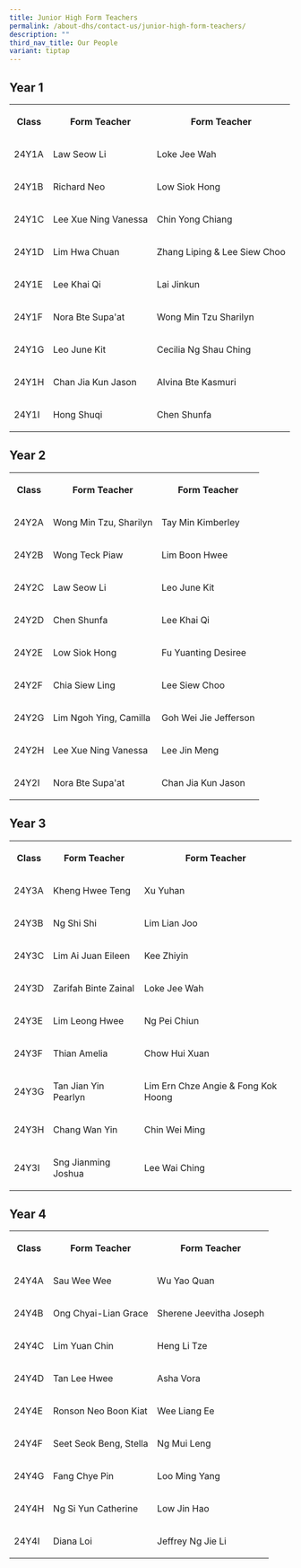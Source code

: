 ```yaml
---
title: Junior High Form Teachers
permalink: /about-dhs/contact-us/junior-high-form-teachers/
description: ""
third_nav_title: Our People
variant: tiptap
---
```

<h2>Year 1</h2><table><tbody><tr><th rowspan="1" colspan="1"><p>Class</p></th><th rowspan="1" colspan="1"><p>Form Teacher</p></th><th rowspan="1" colspan="1"><p>Form Teacher</p></th></tr><tr><td rowspan="1" colspan="1"><p>24Y1A</p></td><td rowspan="1" colspan="1"><p>Law Seow Li</p></td><td rowspan="1" colspan="1"><p>Loke Jee Wah</p></td></tr><tr><td rowspan="1" colspan="1"><p>24Y1B</p></td><td rowspan="1" colspan="1"><p>Richard Neo</p></td><td rowspan="1" colspan="1"><p>Low Siok Hong</p></td></tr><tr><td rowspan="1" colspan="1"><p>24Y1C</p></td><td rowspan="1" colspan="1"><p>Lee Xue Ning Vanessa</p></td><td rowspan="1" colspan="1"><p>Chin Yong Chiang</p></td></tr><tr><td rowspan="1" colspan="1"><p>24Y1D</p></td><td rowspan="1" colspan="1"><p>Lim Hwa Chuan</p></td><td rowspan="1" colspan="1"><p>Zhang Liping &amp; Lee Siew Choo</p></td></tr><tr><td rowspan="1" colspan="1"><p>24Y1E</p></td><td rowspan="1" colspan="1"><p>Lee Khai Qi</p></td><td rowspan="1" colspan="1"><p>Lai Jinkun</p></td></tr><tr><td rowspan="1" colspan="1"><p>24Y1F</p></td><td rowspan="1" colspan="1"><p>Nora Bte Supa'at</p></td><td rowspan="1" colspan="1"><p>Wong Min Tzu Sharilyn</p></td></tr><tr><td rowspan="1" colspan="1"><p>24Y1G</p></td><td rowspan="1" colspan="1"><p>Leo June Kit</p></td><td rowspan="1" colspan="1"><p>Cecilia Ng Shau Ching</p></td></tr><tr><td rowspan="1" colspan="1"><p>24Y1H</p></td><td rowspan="1" colspan="1"><p>Chan Jia Kun Jason</p></td><td rowspan="1" colspan="1"><p>Alvina Bte Kasmuri</p></td></tr><tr><td rowspan="1" colspan="1"><p>24Y1I</p></td><td rowspan="1" colspan="1"><p>Hong Shuqi</p></td><td rowspan="1" colspan="1"><p>Chen Shunfa</p></td></tr></tbody></table><h2>Year 2</h2><table><tbody><tr><th rowspan="1" colspan="1"><p>Class</p></th><th rowspan="1" colspan="1"><p>Form Teacher</p></th><th rowspan="1" colspan="1"><p>Form Teacher</p></th></tr><tr><td rowspan="1" colspan="1"><p>24Y2A</p></td><td rowspan="1" colspan="1"><p>Wong Min Tzu, Sharilyn</p></td><td rowspan="1" colspan="1"><p>Tay Min Kimberley</p></td></tr><tr><td rowspan="1" colspan="1"><p>24Y2B</p></td><td rowspan="1" colspan="1"><p>Wong Teck Piaw</p></td><td rowspan="1" colspan="1"><p>Lim Boon Hwee</p></td></tr><tr><td rowspan="1" colspan="1"><p>24Y2C</p></td><td rowspan="1" colspan="1"><p>Law Seow Li</p></td><td rowspan="1" colspan="1"><p>Leo June Kit</p></td></tr><tr><td rowspan="1" colspan="1"><p>24Y2D</p></td><td rowspan="1" colspan="1"><p>Chen Shunfa</p></td><td rowspan="1" colspan="1"><p>Lee Khai Qi</p></td></tr><tr><td rowspan="1" colspan="1"><p>24Y2E</p></td><td rowspan="1" colspan="1"><p>Low Siok Hong</p></td><td rowspan="1" colspan="1"><p>Fu Yuanting Desiree</p></td></tr><tr><td rowspan="1" colspan="1"><p>24Y2F</p></td><td rowspan="1" colspan="1"><p>Chia Siew Ling</p></td><td rowspan="1" colspan="1"><p>Lee Siew Choo</p></td></tr><tr><td rowspan="1" colspan="1"><p>24Y2G</p></td><td rowspan="1" colspan="1"><p>Lim Ngoh Ying, Camilla</p></td><td rowspan="1" colspan="1"><p>Goh Wei Jie Jefferson</p></td></tr><tr><td rowspan="1" colspan="1"><p>24Y2H</p></td><td rowspan="1" colspan="1"><p>Lee Xue Ning Vanessa</p></td><td rowspan="1" colspan="1"><p>Lee Jin Meng</p></td></tr><tr><td rowspan="1" colspan="1"><p>24Y2I</p></td><td rowspan="1" colspan="1"><p>Nora Bte Supa'at</p></td><td rowspan="1" colspan="1"><p>Chan Jia Kun Jason</p></td></tr></tbody></table><h2>Year 3</h2><table><tbody><tr><th rowspan="1" colspan="1"><p>Class</p></th><th rowspan="1" colspan="1"><p>Form Teacher</p></th><th rowspan="1" colspan="1"><p>Form Teacher</p></th></tr><tr><td rowspan="1" colspan="1"><p>24Y3A</p></td><td rowspan="1" colspan="1"><p>Kheng Hwee Teng</p></td><td rowspan="1" colspan="1"><p>Xu Yuhan</p></td></tr><tr><td rowspan="1" colspan="1"><p>24Y3B</p></td><td rowspan="1" colspan="1"><p>Ng Shi Shi</p></td><td rowspan="1" colspan="1"><p>Lim Lian Joo</p></td></tr><tr><td rowspan="1" colspan="1"><p>24Y3C</p></td><td rowspan="1" colspan="1"><p>Lim Ai Juan Eileen</p></td><td rowspan="1" colspan="1"><p>Kee Zhiyin</p></td></tr><tr><td rowspan="1" colspan="1"><p>24Y3D</p></td><td rowspan="1" colspan="1"><p>Zarifah Binte Zainal</p></td><td rowspan="1" colspan="1"><p>Loke Jee Wah</p></td></tr><tr><td rowspan="1" colspan="1"><p>24Y3E</p></td><td rowspan="1" colspan="1"><p>Lim Leong Hwee</p></td><td rowspan="1" colspan="1"><p>Ng Pei Chiun</p></td></tr><tr><td rowspan="1" colspan="1"><p>24Y3F</p></td><td rowspan="1" colspan="1"><p>Thian Amelia</p></td><td rowspan="1" colspan="1"><p>Chow Hui Xuan</p></td></tr><tr><td rowspan="1" colspan="1"><p>24Y3G</p></td><td rowspan="1" colspan="1"><p>Tan Jian Yin Pearlyn</p></td><td rowspan="1" colspan="1"><p>Lim Ern Chze Angie &amp; Fong Kok Hoong</p></td></tr><tr><td rowspan="1" colspan="1"><p>24Y3H</p></td><td rowspan="1" colspan="1"><p>Chang Wan Yin</p></td><td rowspan="1" colspan="1"><p>Chin Wei Ming</p></td></tr><tr><td rowspan="1" colspan="1"><p>24Y3I</p></td><td rowspan="1" colspan="1"><p>Sng Jianming Joshua</p></td><td rowspan="1" colspan="1"><p>Lee Wai Ching</p></td></tr></tbody></table><h2>Year 4</h2><table><tbody><tr><th rowspan="1" colspan="1"><p>Class</p></th><th rowspan="1" colspan="1"><p>Form Teacher</p></th><th rowspan="1" colspan="1"><p>Form Teacher</p></th></tr><tr><td rowspan="1" colspan="1"><p>24Y4A</p></td><td rowspan="1" colspan="1"><p>Sau Wee Wee</p></td><td rowspan="1" colspan="1"><p>Wu Yao Quan</p></td></tr><tr><td rowspan="1" colspan="1"><p>24Y4B</p></td><td rowspan="1" colspan="1"><p>Ong Chyai-Lian Grace</p></td><td rowspan="1" colspan="1"><p>Sherene Jeevitha Joseph</p></td></tr><tr><td rowspan="1" colspan="1"><p>24Y4C</p></td><td rowspan="1" colspan="1"><p>Lim Yuan Chin</p></td><td rowspan="1" colspan="1"><p>Heng Li Tze</p></td></tr><tr><td rowspan="1" colspan="1"><p>24Y4D</p></td><td rowspan="1" colspan="1"><p>Tan Lee Hwee</p></td><td rowspan="1" colspan="1"><p>Asha Vora</p></td></tr><tr><td rowspan="1" colspan="1"><p>24Y4E</p></td><td rowspan="1" colspan="1"><p>Ronson Neo Boon Kiat</p></td><td rowspan="1" colspan="1"><p>Wee Liang Ee</p></td></tr><tr><td rowspan="1" colspan="1"><p>24Y4F</p></td><td rowspan="1" colspan="1"><p>Seet Seok Beng, Stella</p></td><td rowspan="1" colspan="1"><p>Ng Mui Leng</p></td></tr><tr><td rowspan="1" colspan="1"><p>24Y4G</p></td><td rowspan="1" colspan="1"><p>Fang Chye Pin</p></td><td rowspan="1" colspan="1"><p>Loo Ming Yang</p></td></tr><tr><td rowspan="1" colspan="1"><p>24Y4H</p></td><td rowspan="1" colspan="1"><p>Ng Si Yun Catherine</p></td><td rowspan="1" colspan="1"><p>Low Jin Hao</p></td></tr><tr><td rowspan="1" colspan="1"><p>24Y4I</p></td><td rowspan="1" colspan="1"><p>Diana Loi</p></td><td rowspan="1" colspan="1"><p>Jeffrey Ng Jie Li</p></td></tr></tbody></table><p></p>